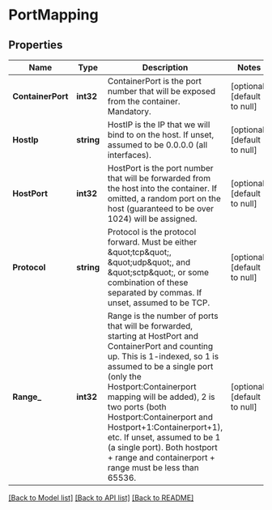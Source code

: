 # PortMapping

## Properties
Name | Type | Description | Notes
------------ | ------------- | ------------- | -------------
**ContainerPort** | **int32** | ContainerPort is the port number that will be exposed from the container. Mandatory. | [optional] [default to null]
**HostIp** | **string** | HostIP is the IP that we will bind to on the host. If unset, assumed to be 0.0.0.0 (all interfaces). | [optional] [default to null]
**HostPort** | **int32** | HostPort is the port number that will be forwarded from the host into the container. If omitted, a random port on the host (guaranteed to be over 1024) will be assigned. | [optional] [default to null]
**Protocol** | **string** | Protocol is the protocol forward. Must be either \&quot;tcp\&quot;, \&quot;udp\&quot;, and \&quot;sctp\&quot;, or some combination of these separated by commas. If unset, assumed to be TCP. | [optional] [default to null]
**Range_** | **int32** | Range is the number of ports that will be forwarded, starting at HostPort and ContainerPort and counting up. This is 1-indexed, so 1 is assumed to be a single port (only the Hostport:Containerport mapping will be added), 2 is two ports (both Hostport:Containerport and Hostport+1:Containerport+1), etc. If unset, assumed to be 1 (a single port). Both hostport + range and containerport + range must be less than 65536. | [optional] [default to null]

[[Back to Model list]](../README.md#documentation-for-models) [[Back to API list]](../README.md#documentation-for-api-endpoints) [[Back to README]](../README.md)


